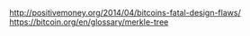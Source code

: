 http://positivemoney.org/2014/04/bitcoins-fatal-design-flaws/
https://bitcoin.org/en/glossary/merkle-tree
